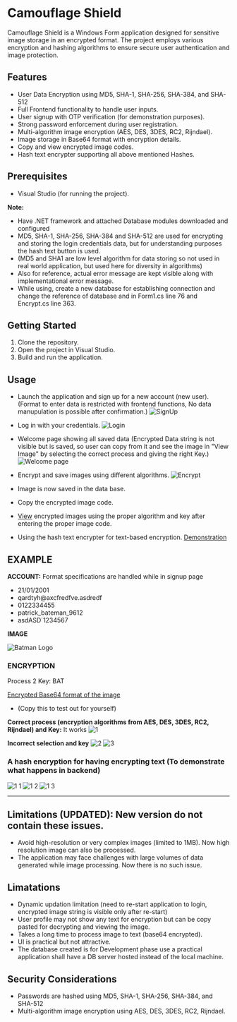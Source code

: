 # Camouflage Shield

Camouflage Shield is a Windows Form application designed for sensitive image storage in an encrypted format.
The project employs various encryption and hashing algorithms to ensure secure user authentication and image protection.

## Features

- User Data Encryption using MD5, SHA-1, SHA-256, SHA-384, and SHA-512
- Full Frontend functionality to handle user inputs.
- User signup with OTP verification (for demonstration purposes).
- Strong password enforcement during user registration.
- Multi-algorithm image encryption (AES, DES, 3DES, RC2, Rijndael).
- Image storage in Base64 format with encryption details.
- Copy and view encrypted image codes.
- Hash text encrypter supporting all above mentioned Hashes.

## Prerequisites

- Visual Studio (for running the project).

**Note:**
- Have .NET framework and attached Database modules downloaded and configured
- MD5, SHA-1, SHA-256, SHA-384 and SHA-512 are used for encrypting and storing the login credentials data, but for understanding purposes the hash text button is used.
- (MD5 and SHA1 are low level algorithm for data storing so not used in real world application, but used here for diversity in algorithms)
- Also for reference, actual error message are kept visible along with implementational error message.
- While using, create a new database for establishing connection and change the reference of database and in Form1.cs line 76 and Encrypt.cs line 363.


## Getting Started

1. Clone the repository.
2. Open the project in Visual Studio.
3. Build and run the application.

## Usage

- Launch the application and sign up for a new account (new user).
  (Format to enter data is restricted with frontend functions, No data manupulation is possible after confirmation.)
  ![SignUp](https://github.com/user-attachments/assets/202a1388-3c24-4e99-96c4-af0219b26928)

- Log in with your credentials.
  ![Login](https://github.com/user-attachments/assets/b903f2de-00ce-4e43-95c4-138a1b0e916b)

- Welcome page showing all saved data (Encrypted Data string is not visible but is saved, so user can copy from it and see the image in "View Image" by selecting the correct process and giving the right Key.)
![Welcome page](https://github.com/user-attachments/assets/e5da6393-af24-421b-b0e4-0a8b200a10b3)

- Encrypt and save images using different algorithms.
  ![Encrypt](https://github.com/user-attachments/assets/7976f5a6-17ce-42a6-9914-9acabb5da444)
  
- Image is now saved in the data base.
- Copy the encrypted image code.
- [View](#encryption) encrypted images using the proper algorithm and key after entering the proper image code.

- Using the hash text encrypter for text-based encryption. [Demonstration](#a-hash-encryption-for-having-encrypting-text-to-demonstrate-what-happens-in-backend)

## EXAMPLE

**ACCOUNT:** Format specifications are handled while in signup page
- 21/01/2001
- qardtyh&#64;axcfredfve&#46;asdredf
- 0122334455
- patrick_bateman_9612
- asdASD`1234567

**IMAGE**

![Batman Logo](https://github.com/user-attachments/assets/de229f17-a930-4693-a60b-52bbce84cefd)

### ENCRYPTION
Process 2
Key: BAT

[Encrypted Base64 format of the image](https://github.com/saahen-sriyan-mishra/Camouflage-Shield/blob/main/Batman%20Logo%20Encrypted.txt)  
- (Copy this to test out for yourself)

**Correct process (encryption algorithms from AES, DES, 3DES, RC2, Rijndael) and Key:** It works
![1](https://github.com/user-attachments/assets/6e89f21c-18b1-448f-b52e-03d13f8e63c9)

**Incorrect selection and key**
![2](https://github.com/user-attachments/assets/fb28f266-9fd9-461c-b243-3ba70e2a21b4)
![3](https://github.com/user-attachments/assets/35bbf21d-6fad-472c-8589-d702c43eb32a)


### A hash encryption for having encrypting text (To demonstrate what happens in backend)
![1 1](https://github.com/user-attachments/assets/cd14f80d-498e-4192-9e9f-e4d02ad85af2)
![1 2](https://github.com/user-attachments/assets/4a017cd7-e1c9-46eb-a1eb-a0e88e1dee9c)
![1 3](https://github.com/user-attachments/assets/adb261e3-2983-439f-96ba-ba26212a9459)


-------------------------------------------------------------------------------------------

## Limitations (UPDATED): New version do not contain these issues.
- Avoid high-resolution or very complex images (limited to 1MB). Now high resolution image can also be processed.
- The application may face challenges with large volumes of data generated while image processing. Now there is no such issue.

## Limatations
- Dynamic updation limitation (need to re-start application to login, encrypted image string is visible only after re-start)
- User profile may not show any text for encryption but can be copy pasted for decrypting and viewing the image.
- Takes a long time to process image to text (base64 encrypted).
- UI is practical but not attractive.
- The database created is for Development phase use a practical application shall have a DB server hosted instead of the local machine.

## Security Considerations
- Passwords are hashed using MD5, SHA-1, SHA-256, SHA-384, and SHA-512
- Multi-algorithm image encryption using AES, DES, 3DES, RC2, Rijndael.


